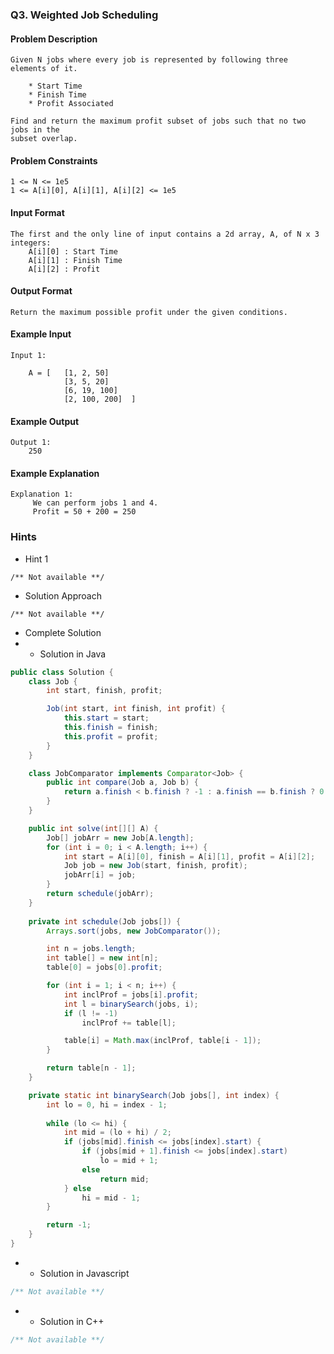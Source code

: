 ### Q3. Weighted Job Scheduling
#### Problem Description
```text
Given N jobs where every job is represented by following three elements of it.

    * Start Time
    * Finish Time
    * Profit Associated

Find and return the maximum profit subset of jobs such that no two jobs in the 
subset overlap.
```
#### Problem Constraints
```text
1 <= N <= 1e5
1 <= A[i][0], A[i][1], A[i][2] <= 1e5
```
#### Input Format
```text
The first and the only line of input contains a 2d array, A, of N x 3 integers:
    A[i][0] : Start Time
    A[i][1] : Finish Time
    A[i][2] : Profit
```
#### Output Format
```text
Return the maximum possible profit under the given conditions.
```
#### Example Input
```text
Input 1:

    A = [   [1, 2, 50]
            [3, 5, 20]
            [6, 19, 100]
            [2, 100, 200]  ]
```
#### Example Output
```text
Output 1:
    250
```
#### Example Explanation
```text
Explanation 1:
     We can perform jobs 1 and 4.
     Profit = 50 + 200 = 250
```
### Hints
* Hint 1
```text
/** Not available **/
```
* Solution Approach
```text
/** Not available **/
```
* Complete Solution
* * Solution in Java
```java
public class Solution {
    class Job {
        int start, finish, profit;

        Job(int start, int finish, int profit) {
            this.start = start;
            this.finish = finish;
            this.profit = profit;
        }
    }

    class JobComparator implements Comparator<Job> {
        public int compare(Job a, Job b) {
            return a.finish < b.finish ? -1 : a.finish == b.finish ? 0 : 1;
        }
    }

    public int solve(int[][] A) {
        Job[] jobArr = new Job[A.length];
        for (int i = 0; i < A.length; i++) {
            int start = A[i][0], finish = A[i][1], profit = A[i][2];
            Job job = new Job(start, finish, profit);
            jobArr[i] = job;
        }
        return schedule(jobArr);
    }
    
    private int schedule(Job jobs[]) {
        Arrays.sort(jobs, new JobComparator());

        int n = jobs.length;
        int table[] = new int[n];
        table[0] = jobs[0].profit;

        for (int i = 1; i < n; i++) {
            int inclProf = jobs[i].profit;
            int l = binarySearch(jobs, i);
            if (l != -1)
                inclProf += table[l];

            table[i] = Math.max(inclProf, table[i - 1]);
        }

        return table[n - 1];
    }

    private static int binarySearch(Job jobs[], int index) {
        int lo = 0, hi = index - 1;
        
        while (lo <= hi) {
            int mid = (lo + hi) / 2;
            if (jobs[mid].finish <= jobs[index].start) {
                if (jobs[mid + 1].finish <= jobs[index].start)
                    lo = mid + 1;
                else
                    return mid;
            } else
                hi = mid - 1;
        }

        return -1;
    }
}
```
* * Solution in Javascript
```javascript
/** Not available **/
```
* * Solution in C++
```cpp
/** Not available **/
```

